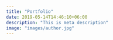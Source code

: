```yaml
---
title: "Portfolio"
date: 2019-05-14T14:46:10+06:00
description: "This is meta description"
image: "images/author.jpg"
---
```

